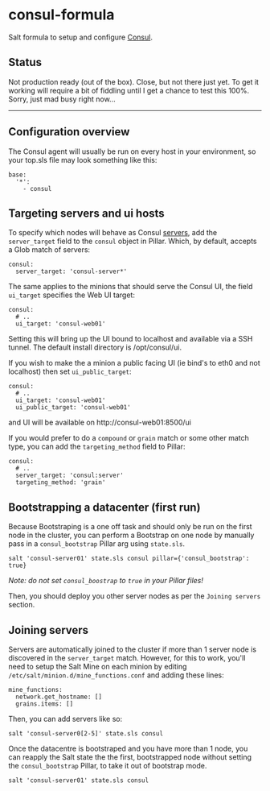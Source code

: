 # consul-formula

Salt formula to setup and configure [Consul](https://www.consul.io/docs/index.html).

## Status

Not production ready (out of the box). Close, but not there just yet. To get it working will require a bit of fiddling until I get a chance to test this 100%. Sorry, just mad busy right now...

***

## Configuration overview

The Consul agent will usually be run on every host in your environment, so your top.sls file may look something like this:

```
base:
  '*':
    - consul
```

## Targeting servers and ui hosts

To specify which nodes will behave as Consul [servers](http://www.consul.io/docs/guides/servers.html), add the ``server_target`` field to the ``consul`` object in Pillar. Which, by default, accepts a Glob match of servers:

```
consul:
  server_target: 'consul-server*'
```

The same applies to the minions that should serve the Consul UI, the field ``ui_target`` specifies the Web UI target:

```
consul:
  # ..
  ui_target: 'consul-web01'
```
Setting this will bring up the UI bound to localhost and available via a SSH tunnel. The default install directory is /opt/consul/ui.

If you wish to make the a minion a public facing UI (ie bind's to eth0 and not localhost) then set ``ui_public_target``:
```
consul:
  # ..
  ui_target: 'consul-web01'
  ui_public_target: 'consul-web01'
```
and UI will be available on http://consul-web01:8500/ui

If you would prefer to do a ``compound`` or ``grain`` match or some other match type, you can add the ``targeting_method`` field to Pillar:

```
consul:
  # ..
  server_target: 'consul:server'
  targeting_method: 'grain'
```

## Bootstrapping a datacenter (first run)

Because Bootstraping is a one off task and should only be run on the first node in the cluster, you can perform a Bootstrap on one node by manually pass in a ``consul_bootstrap`` Pillar arg using ``state.sls``.

```
salt 'consul-server01' state.sls consul pillar={'consul_bootstrap': true}
```

*Note: do not set ``consul_boostrap`` to ``true`` in your Pillar files!*

Then, you should deploy you other server nodes as per the ``Joining servers`` section.

## Joining servers

Servers are automatically joined to the cluster if more than 1 server node is discovered in the ``server_target`` match. However, for this to work, you'll need to setup the Salt Mine on each minion by editing ``/etc/salt/minion.d/mine_functions.conf`` and adding these lines:

```
mine_functions:
  network.get_hostname: []
  grains.items: []
```

Then, you can add servers like so:

```
salt 'consul-server0[2-5]' state.sls consul
```

Once the datacentre is bootstraped and you have more than 1 node, you can reapply the Salt state the the first, bootstrapped node without setting the ``consul_bootstrap`` Pillar, to take it out of bootstrap mode.

```
salt 'consul-server01' state.sls consul
```
